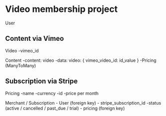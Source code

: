 # Video membership project

User

## Content via Vimeo

Video
    -vimeo_id
    
Content
    -content: video
    -data:
        video: { vimeo_video_id: id_value }
    -Pricing (ManyToMany)

## Subscription via Stripe

Pricing
    -name
    -currency
    -id
    -price per month

Merchant / Subscription
    - User (foreign key)
    - stripe_subscription_id
    -status (active / cancelled / past_due / trial)
    - pricing (foreign key)